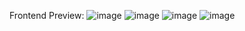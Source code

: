 Frontend Preview: ![image](https://github.com/user-attachments/assets/d54e5539-5b44-4065-bddc-62bf78aee124) ![image](https://github.com/user-attachments/assets/3d1f623b-bec9-47d6-aa5d-b09b95496d93) ![image](https://github.com/user-attachments/assets/8f0ffbf7-87cb-4147-8511-359c53ae538d) ![image](https://github.com/user-attachments/assets/e2e51048-9123-4dc9-828e-6454cc50d5f4)




